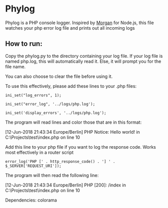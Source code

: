 # Phylog

Phylog is a PHP console logger.
Inspired by [Morgan](https://www.npmjs.com/package/morgan) for Node.js,
this file watches your php error log file and prints out all incoming
logs


## How to run:

Copy the phylog.py to the directory containing your log file.
If your log file is named php.log, this will automatically read it. Else,
it will prompt you for the file name.

You can also choose to clear the file before using it.

To use this effectively, please add these lines to your .php files:

`ini_set("log_errors", 1);`

`ini_set("error_log", '../logs/php.log');`

`ini_set('display_errors', '../logs/php.log');`

The program will read lines and color those that are in this format:

[12-Jun-2018 21:43:34 Europe/Berlin] PHP Notice:  Hello world! in C:\Projects\test\index.php on line 10

Add this line to your php file if you want to log the response code. Works most effectively in a router script

`error_log('PHP [' . http_response_code() . '] ' . $_SERVER['REQUEST_URI']);`

The program will then read the following line:

[12-Jun-2018 21:43:34 Europe/Berlin] PHP [200]: /index in C:\Projects\test\index.php on line 10

Dependencies: colorama